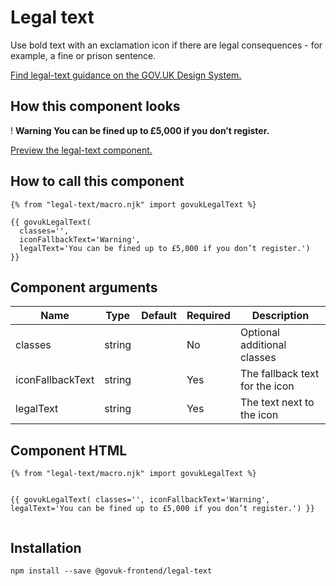 

<h1 class="govuk-u-heading-36">
Legal text
</h1>

<p class="govuk-u-core-24">
  Use bold text with an exclamation icon if there are legal consequences - for example, a fine or prison sentence.
</p>

<p class="govuk-u-copy-19">
  <a href="">Find legal-text guidance on the GOV.UK Design System.</a>
</p>

<h2 class="govuk-u-heading-24">How this component looks</h2>

<div>


<div class="govuk-c-legal-text ">
  <span class="govuk-c-legal-text__icon govuk-u-circle" aria-hidden="true">!</span>
  <strong class="govuk-c-legal-text__text">
    <span class="govuk-c-legal-text__assistive">Warning</span>
    You can be fined up to £5,000 if you don’t register.
  </strong>
</div>

</div>

<p class="govuk-u-copy-19">
<a href="http://govuk-frontend-review.herokuapp.com/components/legal-text/preview">Preview the legal-text component.
</a>
</p>

  <h2 class="govuk-u-heading-24">How to call this component</h2>

  <pre><code>{% from &quot;legal-text/macro.njk&quot; import govukLegalText %}

{{ govukLegalText(
  classes=&#39;&#39;,
  iconFallbackText=&#39;Warning&#39;,
  legalText=&#39;You can be fined up to £5,000 if you don’t register.&#39;)
}}
</code></pre>

<h2 class="govuk-u-heading-24">Component arguments</h2>

<div>

<!-- TODO: Use the table macro here and pass it component argument data -->
| Name              | Type    | Default | Required  | Description
|---                |---      |---      |---        |---
| classes           | string  |         | No        | Optional additional classes
| iconFallbackText  | string  |         | Yes       | The fallback text for the icon
| legalText         | string  |         | Yes       | The text next to the icon

</div>

<h2 class="govuk-u-heading-24">Component HTML</h2>
<pre><code>{% from &quot;legal-text/macro.njk&quot; import govukLegalText %}

{{ govukLegalText(
  classes=&#39;&#39;,
  iconFallbackText=&#39;Warning&#39;,
  legalText=&#39;You can be fined up to £5,000 if you don’t register.&#39;)
}}
</code></pre>

<h2 class="govuk-u-heading-24">Installation</h2>
<pre><code>npm install --save @govuk-frontend/legal-text</code></pre>

